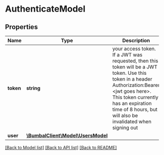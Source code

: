 # AuthenticateModel

## Properties
Name | Type | Description | Notes
------------ | ------------- | ------------- | -------------
**token** | **string** | your access token. If a JWT was requested, then this token will be a JWT token. Use this token in a header Authorization:Bearer &lt;jwt goes here&gt;. This token currently has an expiration time of 8 hours, but will also be invalidated when signing out | [optional] 
**user** | [**\BumbalClient\Model\UsersModel**](UsersModel.md) |  | [optional] 

[[Back to Model list]](../README.md#documentation-for-models) [[Back to API list]](../README.md#documentation-for-api-endpoints) [[Back to README]](../README.md)


